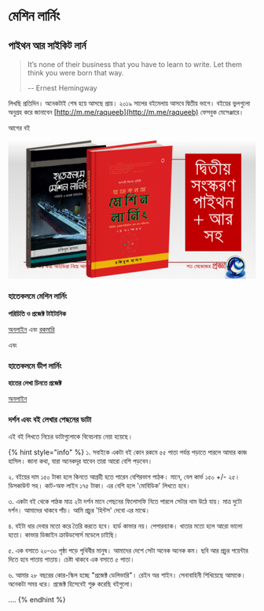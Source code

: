 # মেশিন লার্নিং

## পাইথন আর সাইকিট লার্ন

> It’s none of their business that you have to learn to write. Let them think you were born that way.
>
> --  Ernest Hemingway

লিখছি প্রতিদিন। অনেকটাই শেষ হয়ে আসছে প্রায়। ২০১৯ সালের বইমেলায় আসবে দ্বিতীয় ভাগে। বইয়ের ভুলগুলো অনুগ্রহ করে জানাবেন [http://m.me/raqueeb](http://m.me/raqueeb) ফেসবুক মেসেঞ্জারে। 

আগের বই

![&#x9A6;&#x9CD;&#x9AC;&#x9BF;&#x9A4;&#x9C0;&#x9DF; &#x9B8;&#x982;&#x9B8;&#x9CD;&#x995;&#x9B0;&#x9A3; \(&#x9AE;&#x9CD;&#x9AF;&#x9BE;&#x99C;&#x9C7;&#x9A8;&#x9CD;&#x99F;&#x9BE; &#x9B0;&#x999;\)](.gitbook/assets/ml.14.png)

### হাতেকলমে মেশিন লার্নিং

**পরিচিতি ও প্রজেক্ট টাইটানিক**

[অনলাইন](https://raqueeb.gitbooks.io/mlbook-titanic/) এবং [রকমারি](https://rokomari.com/book/174186)


এবং 

### হাতেকলমে ডীপ লার্নিং

**হাতের লেখা চিনতে প্রজেক্ট**

[অনলাইন](https://raqueeb.gitbooks.io/deep-learning/)

### দর্শন এবং বই লেখার পেছনের ডাটা

এই বই লিখতে নিচের ডাটাগুলোকে বিবেচনায় নেয়া হয়েছে। 

{% hint style="info" %}
১. সবাইকে একটা বই কোন রকমে ৫৫ পাতা পর্যন্ত পড়াতে পারলে আমার কাজ হাসিল। জানা কথা, যারা অনেকদূর যাবেন তারা আরো বেশি পড়বেন। 

২. বইয়ের দাম ১৫০ টাকা হলে কিনতে আগ্রহী হতে পারেন বেশিরভাগ পাঠক। মানে, বেল কার্ভ ১৫০ +/- ২৫। ডিসকাউন্ট সহ। কাট-অফ লাইন ১৭৫ টাকা। এর বেশি হলে 'মোবিডিক' লিখতে হবে। 

৩. একটা বই থেকে পাঠক মাত্র ২টা দর্শন মানে পেছনের ফিলোসফি নিতে পারলে সেটার দাম উঠে যায়। মাত্র দুটো দর্শন। আমাদের থাকবে পাঁচ। আমি প্রচুর 'হিন্টস' দেবো এর মাঝে।  

৪. বইটা ধার দেবার মতো করে তৈরি করতে হবে। হার্ড কাভার নয়। পেপারব্যাক। খাতার মতো হলে আরো ভালো হতো। কাভার ডিজাইন ক্রাউডসোর্স মডেলে চাইছি। 

৫. এক বসাতে ২০-৩০ পৃষ্ঠা পড়ে পৃথিবীর মানুষ। আমাদের দেশে সেটা অনেক অনেক কম। ছবি আর প্রচুর পয়েন্টার দিতে হবে পাতায় পাতায়। চেষ্টা থাকবে এক বসাতে ৫ পাতা।

৬. আমার ২৮ বছরের কোর-স্কিল হচ্ছে "প্রজেক্ট ডেলিভারি"। রেইন অর শাইন। সেনাবাহিনী শিখিয়েছে আমাকে। অনেকটা সময় ধরে। প্রজেক্ট হিসেবেই শুরু করেছি বইগুলো।

....
{% endhint %}



